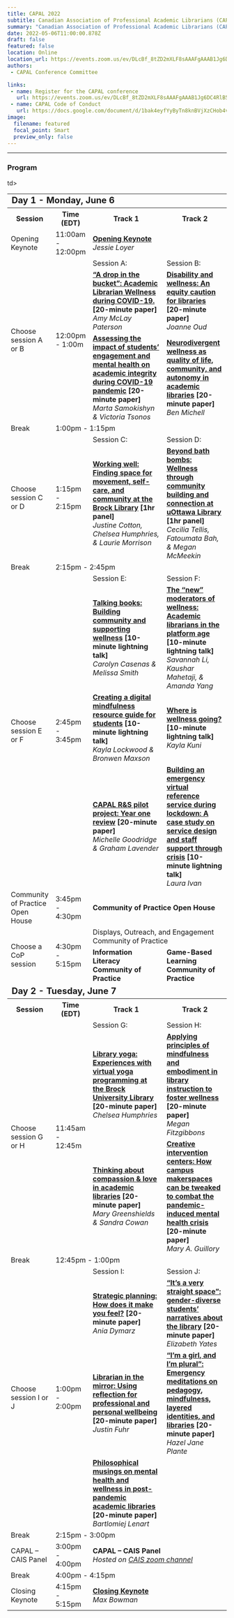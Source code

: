 ```yaml
---
title: CAPAL 2022
subtitle: Canadian Association of Professional Academic Librarians (CAPAL) Conference
summary: "Canadian Association of Professional Academic Librarians (CAPAL) Conference"
date: 2022-05-06T11:00:00.878Z
draft: false
featured: false
location: Online
location_url: https://events.zoom.us/ev/DLcBf_8tZD2mXLF8sAAAFgAAAB1Jg6DC4RlB59fqQghMRbUJ0y19GtfPZU-uPLEBeOMdf8yvPuCY~AEdhYueavXMvJCsgl-NOUsUNZUySPICd5Xl2NN0
authors:
 - CAPAL Conference Committee

links:
 - name: Register for the CAPAL conference
   url: https://events.zoom.us/ev/DLcBf_8tZD2mXLF8sAAAFgAAAB1Jg6DC4RlB59fqQghMRbUJ0y19GtfPZU-uPLEBeOMdf8yvPuCY~AEdhYueavXMvJCsgl-NOUsUNZUySPICd5Xl2NN0
 - name: CAPAL Code of Conduct
   url: https://docs.google.com/document/d/1bak4eyfYyByTn8knBVjXzCHob4vHbS4m/edit
image:
  filename: featured
  focal_point: Smart
  preview_only: false
---
```


---

### Program
<table style="width:100%">
  <tr>
      <td colspan=4 style="font-size:20px"><strong>Day 1 - Monday, June 6</strong> </td>
  </tr>
  <tr>
    <th style="width:15%">Session</th>
    <th style="width:15%">Time (EDT)</th>
    <th style="width:40%">Track 1</th>
    <th style="width:40%">Track 2</th>
  </tr>
  <tr>
      <td>Opening Keynote</td>
    <td>11:00am - 12:00pm</td>
    <td colspan=2>
      <STRONG><a href="https://www.cais-community.ca/talk/CAPAL2022.1.Opening/">Opening Keynote</a></STRONG></br>
        <i>Jessie Loyer</i>
    </td>
  </tr>
  <tr>
    <td rowspan=3>Choose session A or B</td>
    <td rowspan=3>12:00pm - 1:00m</td>
    <td>Session A:</td>
    <td>Session B:</td>
  </tr>
  <tr>
    <td><strong><a href="https://www.cais-community.ca/talk/CAPAL2022.2.Paterson/">“A drop in the bucket”: Academic Librarian Wellness during COVID-19.</a> [20-minute paper]</strong><br>
        <i>Amy McLay Paterson</i>
     </td>
    <td><strong><a href="https://www.cais-community.ca/talk/CAPAL2022.3.Oud/">Disability and wellness: An equity caution for libraries</a> [20-minute paper]</strong><br>
        <i>Joanne Oud</i>
    </td>
  </tr>
  <tr>
    <td><strong><a href="https://www.cais-community.ca/talk/CAPAL2022.4.Samokishyn/">Assessing the impact of students’ engagement and mental health on academic integrity during COVID-19 pandemic</a> [20-minute paper]</strong><br>
        <i>Marta Samokishyn & Victoria Tsonos </i>
    </td>
    <td><strong><a href="https://www.cais-community.ca/talk/CAPAL2022.5.Michell/">Neurodivergent wellness as quality of life, community, and autonomy in academic libraries</a> [20-minute paper]</strong><br>
        <i>Ben Michell</i>
    </td>
  </tr>
  <tr>
    <td>Break</td>
    <td colspan=3>1:00pm - 1:15pm</td>
  </tr>
  <tr>
    <td rowspan=2>Choose session C or D</td>
    <td rowspan=2>1:15pm - 2:15pm</td>
    <td>Session C:</td>
    <td>Session D:</td>
  </tr>
  <tr>
    <td><strong><a href="https://www.cais-community.ca/talk/CAPAL2022.6.Cotton/">Working well: Finding space for movement, self-care, and community at the Brock Library</a> [1hr panel]</strong><br>
        <i>Justine Cotton, Chelsea Humphries, & Laurie Morrison</i>
    </td>
    <td><strong><a href="https://www.cais-community.ca/talk/CAPAL2022.7.Tellis/">Beyond bath bombs: Wellness through community building and connection at uOttawa Library</a> [1hr panel]</strong><br>
        <i>Cecilia Tellis, Fatoumata Bah, & Megan McMeekin</i>
    </td>
  </tr> 
  <tr>
    <td>Break</td>
    <td colspan=3>2:15pm - 2:45pm</td>
  </tr>
  <tr>
    <td rowspan=4>Choose session E or F</td>
    <td rowspan=4>2:45pm - 3:45pm</td>
    <td>Session E:</td>
    <td>Session F:</td>
  </tr>
  <tr>
    <td><strong><a href="https://www.cais-community.ca/talk/CAPAL2022.8.Casenas/">Talking books: Building community and supporting wellness</a> [10-minute lightning talk]</strong><br>
        <i>Carolyn Casenas & Melissa Smith</i>
    </td>
    <td><strong><a href="https://www.cais-community.ca/talk/CAPAL2022.9.Li/">The “new” moderators of wellness: Academic librarians in the platform age</a> [10-minute lightning talk]</strong><br>
        <i>Savannah Li, Kaushar Mahetaji, & Amanda Yang</i>
    </td>
  </tr>
  <tr>
    <td><strong><a href="https://www.cais-community.ca/talk/CAPAL2022.10.Lockwood/">Creating a digital mindfulness resource guide for students</a> [10-minute lightning talk]</strong><br>
        <i>Kayla Lockwood & Bronwen Maxson</i>
    </td>
    <td><strong><a href="https://www.cais-community.ca/talk/CAPAL2022.11.Kuni/">Where is wellness going?</a> [10-minute lightning talk]</strong><br>
        <i>Kayla Kuni</i>
    </td>
  </tr>
  <tr>
    <td><strong><a href="https://www.cais-community.ca/talk/CAPAL2022.12.Goodridge/">CAPAL R&S pilot project: Year one review</a> [20-minute paper]</strong><br>
        <i>Michelle Goodridge & Graham Lavender</i>
    </td>
    <td><strong><a href="https://www.cais-community.ca/talk/CAPAL2022.13.Ivan/">Building an emergency virtual reference service during lockdown: A case study on service design and staff support through crisis</a> [10-minute lightning talk]</strong><br>
        <i>Laura Ivan</i>
    </td>
    </tr>
  <tr>
    <td>Community of Practice Open House</td>
    <td>3:45pm - 4:30pm</td>
    <td colspan=2>
      <STRONG>Community of Practice Open House</STRONG> 
    </td>
  </tr>
  <tr>
    <td rowspan=2>Choose a CoP session</td>td>
    <td rowspan=2>4:30pm - 5:15pm</td>  
    <td colspan=2>Displays, Outreach, and Engagement Community of Practice</td>
   </tr>
   <tr>
    <td><STRONG>Information Literacy Community of Practice</STRONG></td>
    <td><STRONG>Game-Based Learning Community of Practice<STRONG></td>
  </tr>
  <tr>
      <td colspan=4 style="font-size:20px"><strong><font>Day 2 - Tuesday, June 7</font></strong></td>
  </tr>
  <tr>
    <th>Session</th>
    <th>Time (EDT)</th>
    <th>Track 1</th>
    <th>Track 2</th>
  </tr>  
  <tr>
    <td rowspan=3>Choose session G or H</td>
    <td rowspan=3>11:45am - 12:45m</td>
    <td>Session G:</td>
    <td>Session H:</td>
  </tr>
  <tr>
      <td><strong><a href="https://www.cais-community.ca/talk/CAPAL2022.14.Humphries/">Library yoga: Experiences with virtual yoga programming at the Brock University Library</a> [20-minute paper]</strong><br>
        <i>Chelsea Humphries</i>
    </td>
      <td><strong><a href="https://www.cais-community.ca/talk/CAPAL2022.15.Fitzgibbons/">Applying principles of mindfulness and embodiment in library instruction to foster wellness</a> [20-minute paper]</strong><br>
        <i>Megan Fitzgibbons</i>
    </td>
  </tr>
  <tr>
      <td><strong><a href="https://www.cais-community.ca/talk/CAPAL2022.16.Greenshields/">Thinking about compassion & love in academic libraries</a> [20-minute paper]</strong><br>
        <i>Mary Greenshields & Sandra Cowan </i>
    </td>
      <td><strong><a href="https://www.cais-community.ca/talk/CAPAL2022.17.Guillory/">Creative intervention centers: How campus makerspaces can be tweaked to combat the pandemic-induced mental health crisis</a> [20-minute paper]</strong><br>
        <i>Mary A. Guillory</i>
    </td>
  </tr>
  </tr> 
  <tr>
    <td>Break</td>
    <td colspan=3>12:45pm - 1:00pm</td>
  </tr>
  <tr>
    <td rowspan=4>Choose session I or J</td>
    <td rowspan=4>1:00pm - 2:00pm</td>
    <td>Session I:</td>
    <td>Session J:</td>
  </tr>
  <tr>
    <td><strong><a href="https://www.cais-community.ca/talk/CAPAL2022.18.Dymarz/">Strategic planning: How does it make you feel?</a> [20-minute paper]</strong><br>
        <i>Ania Dymarz</i>
    </td>
    <td><strong><a href="https://www.cais-community.ca/talk/CAPAL2022.19.Yates/">“It’s a very straight space”: gender-diverse students’ narratives about the library</a> [20-minute paper]</strong><br>
        <i>Elizabeth Yates</i>
    </td>
  </tr>
  <tr>
    <td><strong><a href="https://www.cais-community.ca/talk/CAPAL2022.20.Fuhr/">Librarian in the mirror: Using reflection for professional and personal wellbeing</a> [20-minute paper]</strong><br>
        <i>Justin Fuhr</i>
    </td>
    <td><strong><a href="https://www.cais-community.ca/talk/CAPAL2022.21.Plante/">“I’m a girl, and I’m plural”: Emergency meditations on pedagogy, mindfulness, layered identities, and libraries</a> [20-minute paper]</strong><br>
        <i>Hazel Jane Plante</i>
    </td>
  </tr>
  <tr>
    <td><strong><a href="https://www.cais-community.ca/talk/CAPAL2022.22.Lenart/">Philosophical musings on mental health and wellness in post-pandemic academic libraries</a> [20-minute paper]</strong><br>
        <i>Bartlomiej Lenart</i>
    </td>
    </tr>
  <tr>
    <td>Break</td>
    <td colspan=3>2:15pm - 3:00pm</td>
  </tr>
  <tr>
    <td>CAPAL – CAIS Panel </td>
    <td>3:00pm - 4:00pm</td>
    <td colspan=2>
      <STRONG>CAPAL – CAIS Panel</STRONG><br>
        <i>Hosted on <a href="https://us06web.zoom.us/j/88016818664?wd=bWlEMk1oZ3FyWTVFNXZISUh4dlZJdz09">CAIS zoom channel</a></i>
    </td>
  </tr>
  <tr>
    <td>Break</td>
    <td colspan=3>4:00pm - 4:15pm</td>
  </tr>
  <tr>
    <td>Closing Keynote</td>
    <td>4:15pm - 5:15pm</td>
    <td colspan=2>
        <STRONG><a href="https://www.cais-community.ca/talk/CAPAL2022.23.Closing/">Closing Keynote</a></STRONG><br>
        <i>Max Bowman</i>
    </td>
  </tr>
</table>
